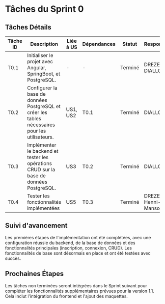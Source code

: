 # Tâches du Sprint 0

## Tâches Détails

| Tâche ID | Description                                                                                     | Liée à US | Dépendances | Statut   | Responsable          |
|----------|-------------------------------------------------------------------------------------------------|-----------|-------------|----------|----------------------|
| T0.1     | Initialiser le projet avec Angular, SpringBoot, et PostgreSQL.                                  | -         | -           | Terminé  | DREZEN, DIALLO               |
| T0.2     | Configurer la base de données PostgreSQL et créer les tables nécessaires pour les utilisateurs. | US1, US2  | T0.1        | Terminé  | DIALLO               |
| T0.3     | Implémenter le backend et tester les opérations CRUD sur la base de données PostgreSQL.         | US3       | T0.2        | Terminé  | DIALLO               |
| T0.4     | Tester les fonctionnalités implémentées                       | US5       | T0.3        | Terminé  | DREZEN, Henni-Mansour      |


## Suivi d'avancement
Les premières étapes de l'implémentation ont été complétées, avec une configuration réussie du backend, de la base de données et des fonctionnalités principales (inscription, connexion, CRUD). Les fonctionnalités de base sont désormais en place et ont été testées avec succès.

## Prochaines Étapes
Les tâches non terminées seront intégrées dans le Sprint suivant pour compléter les fonctionnalités supplémentaires prévues pour la version 1.1. Cela inclut l'intégration du frontend et l'ajout des maquettes.
